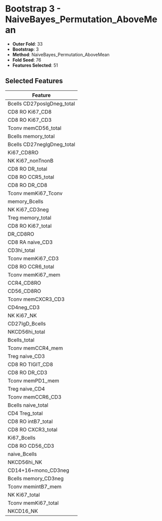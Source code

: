 # Bootstrap 3 - NaiveBayes_Permutation_AboveMean

- **Outer Fold**: 33
- **Bootstrap**: 3
- **Method**: NaiveBayes_Permutation_AboveMean
- **Fold Seed**: 76
- **Features Selected**: 51

## Selected Features

| Feature |
|---------|
| Bcells CD27posIgDneg_total |
| CD8 RO Ki67_CD8 |
| CD8  RO Ki67_CD3 |
| Tconv memCD56_total |
| Bcells memory_total |
| Bcells CD27negIgDneg_total |
| Ki67_CD8RO |
| NK Ki67_nonTnonB |
| CD8 RO DR_total |
| CD8 RO CCR5_total |
| CD8 RO DR_CD8 |
| Tconv memKi67_Tconv |
| memory_Bcells |
| NK Ki67_CD3neg |
| Treg memory_total |
| CD8 RO Ki67_total |
| DR_CD8RO |
| CD8 RA naive_CD3 |
| CD3hi_total |
| Tconv memKi67_CD3 |
| CD8 RO CCR6_total |
| Tconv memKi67_mem |
| CCR4_CD8RO |
| CD56_CD8RO |
| Tconv memCXCR3_CD3 |
| CD4neg_CD3 |
| NK Ki67_NK |
| CD27IgD_Bcells |
| NKCD56hi_total |
| Bcells_total |
| Tconv memCCR4_mem |
| Treg naive_CD3 |
| CD8 RO TIGIT_CD8 |
| CD8 RO DR_CD3 |
| Tconv memPD1_mem |
| Treg naive_CD4 |
| Tconv memCCR6_CD3 |
| Bcells naive_total |
| CD4 Treg_total |
| CD8 RO intB7_total |
| CD8 RO CXCR3_total |
| Ki67_Bcells |
| CD8 RO CD56_CD3 |
| naive_Bcells |
| NKCD56hi_NK |
| CD14+16+mono_CD3neg |
| Bcells memory_CD3neg |
| Tconv memintB7_mem |
| NK Ki67_total |
| Tconv memKi67_total |
| NKCD16_NK |

